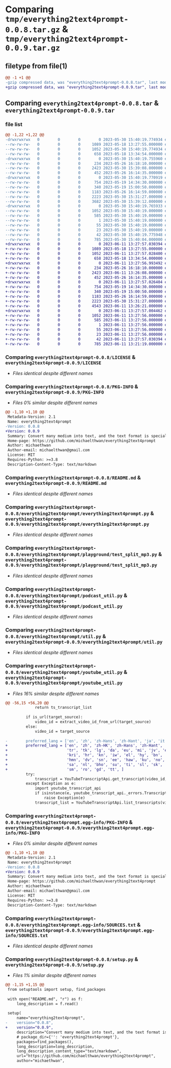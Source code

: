# Comparing `tmp/everything2text4prompt-0.0.8.tar.gz` & `tmp/everything2text4prompt-0.0.9.tar.gz`

## filetype from file(1)

```diff
@@ -1 +1 @@
-gzip compressed data, was "everything2text4prompt-0.0.8.tar", last modified: Tue May 30 15:40:19 2023, max compression
+gzip compressed data, was "everything2text4prompt-0.0.9.tar", last modified: Sun Jun 11 13:27:57 2023, max compression
```

## Comparing `everything2text4prompt-0.0.8.tar` & `everything2text4prompt-0.0.9.tar`

### file list

```diff
@@ -1,22 +1,22 @@
-drwxrwxrwx   0        0        0        0 2023-05-30 15:40:19.774934 everything2text4prompt-0.0.8/
--rw-rw-rw-   0        0        0     1089 2023-05-18 13:27:55.000000 everything2text4prompt-0.0.8/LICENSE
--rw-rw-rw-   0        0        0     1052 2023-05-30 15:40:19.774934 everything2text4prompt-0.0.8/PKG-INFO
--rw-rw-rw-   0        0        0      658 2023-05-18 13:34:54.000000 everything2text4prompt-0.0.8/README.md
-drwxrwxrwx   0        0        0        0 2023-05-30 15:40:19.755960 everything2text4prompt-0.0.8/everything2text4prompt/
--rw-rw-rw-   0        0        0      234 2023-05-26 16:18:10.000000 everything2text4prompt-0.0.8/everything2text4prompt/__init__.py
--rw-rw-rw-   0        0        0     2423 2023-05-30 15:39:08.000000 everything2text4prompt-0.0.8/everything2text4prompt/everything2text4prompt.py
--rw-rw-rw-   0        0        0      452 2023-05-26 16:14:35.000000 everything2text4prompt-0.0.8/everything2text4prompt/pdf_util.py
-drwxrwxrwx   0        0        0        0 2023-05-30 15:40:19.770919 everything2text4prompt-0.0.8/everything2text4prompt/playground/
--rw-rw-rw-   0        0        0      754 2023-05-19 14:34:30.000000 everything2text4prompt-0.0.8/everything2text4prompt/playground/test_split_mp3.py
--rw-rw-rw-   0        0        0      340 2023-05-19 15:00:50.000000 everything2text4prompt-0.0.8/everything2text4prompt/playground/test_whisper.py
--rw-rw-rw-   0        0        0     1183 2023-05-26 16:14:59.000000 everything2text4prompt-0.0.8/everything2text4prompt/podcast_util.py
--rw-rw-rw-   0        0        0     2223 2023-05-30 15:31:27.000000 everything2text4prompt-0.0.8/everything2text4prompt/util.py
--rw-rw-rw-   0        0        0     3682 2023-05-30 15:39:12.000000 everything2text4prompt-0.0.8/everything2text4prompt/youtube_util.py
-drwxrwxrwx   0        0        0        0 2023-05-30 15:40:19.765933 everything2text4prompt-0.0.8/everything2text4prompt.egg-info/
--rw-rw-rw-   0        0        0     1052 2023-05-30 15:40:19.000000 everything2text4prompt-0.0.8/everything2text4prompt.egg-info/PKG-INFO
--rw-rw-rw-   0        0        0      585 2023-05-30 15:40:19.000000 everything2text4prompt-0.0.8/everything2text4prompt.egg-info/SOURCES.txt
--rw-rw-rw-   0        0        0        1 2023-05-30 15:40:19.000000 everything2text4prompt-0.0.8/everything2text4prompt.egg-info/dependency_links.txt
--rw-rw-rw-   0        0        0       55 2023-05-30 15:40:19.000000 everything2text4prompt-0.0.8/everything2text4prompt.egg-info/requires.txt
--rw-rw-rw-   0        0        0       23 2023-05-30 15:40:19.000000 everything2text4prompt-0.0.8/everything2text4prompt.egg-info/top_level.txt
--rw-rw-rw-   0        0        0       42 2023-05-30 15:40:19.775948 everything2text4prompt-0.0.8/setup.cfg
--rw-rw-rw-   0        0        0      785 2023-05-30 15:40:04.000000 everything2text4prompt-0.0.8/setup.py
+drwxrwxrwx   0        0        0        0 2023-06-11 13:27:57.030394 everything2text4prompt-0.0.9/
+-rw-rw-rw-   0        0        0     1089 2023-05-18 13:27:55.000000 everything2text4prompt-0.0.9/LICENSE
+-rw-rw-rw-   0        0        0     1052 2023-06-11 13:27:57.028400 everything2text4prompt-0.0.9/PKG-INFO
+-rw-rw-rw-   0        0        0      658 2023-05-18 13:34:54.000000 everything2text4prompt-0.0.9/README.md
+drwxrwxrwx   0        0        0        0 2023-06-11 13:27:56.993492 everything2text4prompt-0.0.9/everything2text4prompt/
+-rw-rw-rw-   0        0        0      234 2023-05-26 16:18:10.000000 everything2text4prompt-0.0.9/everything2text4prompt/__init__.py
+-rw-rw-rw-   0        0        0     2423 2023-06-11 13:26:08.000000 everything2text4prompt-0.0.9/everything2text4prompt/everything2text4prompt.py
+-rw-rw-rw-   0        0        0      452 2023-05-26 16:14:35.000000 everything2text4prompt-0.0.9/everything2text4prompt/pdf_util.py
+drwxrwxrwx   0        0        0        0 2023-06-11 13:27:57.026404 everything2text4prompt-0.0.9/everything2text4prompt/playground/
+-rw-rw-rw-   0        0        0      754 2023-05-19 14:34:30.000000 everything2text4prompt-0.0.9/everything2text4prompt/playground/test_split_mp3.py
+-rw-rw-rw-   0        0        0      340 2023-05-19 15:00:50.000000 everything2text4prompt-0.0.9/everything2text4prompt/playground/test_whisper.py
+-rw-rw-rw-   0        0        0     1183 2023-05-26 16:14:59.000000 everything2text4prompt-0.0.9/everything2text4prompt/podcast_util.py
+-rw-rw-rw-   0        0        0     2223 2023-05-30 15:31:27.000000 everything2text4prompt-0.0.9/everything2text4prompt/util.py
+-rw-rw-rw-   0        0        0     4543 2023-06-11 13:26:21.000000 everything2text4prompt-0.0.9/everything2text4prompt/youtube_util.py
+drwxrwxrwx   0        0        0        0 2023-06-11 13:27:57.004462 everything2text4prompt-0.0.9/everything2text4prompt.egg-info/
+-rw-rw-rw-   0        0        0     1052 2023-06-11 13:27:56.000000 everything2text4prompt-0.0.9/everything2text4prompt.egg-info/PKG-INFO
+-rw-rw-rw-   0        0        0      585 2023-06-11 13:27:56.000000 everything2text4prompt-0.0.9/everything2text4prompt.egg-info/SOURCES.txt
+-rw-rw-rw-   0        0        0        1 2023-06-11 13:27:56.000000 everything2text4prompt-0.0.9/everything2text4prompt.egg-info/dependency_links.txt
+-rw-rw-rw-   0        0        0       55 2023-06-11 13:27:56.000000 everything2text4prompt-0.0.9/everything2text4prompt.egg-info/requires.txt
+-rw-rw-rw-   0        0        0       23 2023-06-11 13:27:56.000000 everything2text4prompt-0.0.9/everything2text4prompt.egg-info/top_level.txt
+-rw-rw-rw-   0        0        0       42 2023-06-11 13:27:57.030394 everything2text4prompt-0.0.9/setup.cfg
+-rw-rw-rw-   0        0        0      785 2023-06-11 13:21:19.000000 everything2text4prompt-0.0.9/setup.py
```

### Comparing `everything2text4prompt-0.0.8/LICENSE` & `everything2text4prompt-0.0.9/LICENSE`

 * *Files identical despite different names*

### Comparing `everything2text4prompt-0.0.8/PKG-INFO` & `everything2text4prompt-0.0.9/PKG-INFO`

 * *Files 0% similar despite different names*

```diff
@@ -1,10 +1,10 @@
 Metadata-Version: 2.1
 Name: everything2text4prompt
-Version: 0.0.8
+Version: 0.0.9
 Summary: Convert many medium into text, and the text format is specialized for prompt input
 Home-page: https://github.com/michaelthwan/everything2text4prompt
 Author: michaethwan
 Author-email: michaelthwan@gmail.com
 License: MIT
 Requires-Python: >=3.8
 Description-Content-Type: text/markdown
```

### Comparing `everything2text4prompt-0.0.8/README.md` & `everything2text4prompt-0.0.9/README.md`

 * *Files identical despite different names*

### Comparing `everything2text4prompt-0.0.8/everything2text4prompt/everything2text4prompt.py` & `everything2text4prompt-0.0.9/everything2text4prompt/everything2text4prompt.py`

 * *Files identical despite different names*

### Comparing `everything2text4prompt-0.0.8/everything2text4prompt/playground/test_split_mp3.py` & `everything2text4prompt-0.0.9/everything2text4prompt/playground/test_split_mp3.py`

 * *Files identical despite different names*

### Comparing `everything2text4prompt-0.0.8/everything2text4prompt/podcast_util.py` & `everything2text4prompt-0.0.9/everything2text4prompt/podcast_util.py`

 * *Files identical despite different names*

### Comparing `everything2text4prompt-0.0.8/everything2text4prompt/util.py` & `everything2text4prompt-0.0.9/everything2text4prompt/util.py`

 * *Files identical despite different names*

### Comparing `everything2text4prompt-0.0.8/everything2text4prompt/youtube_util.py` & `everything2text4prompt-0.0.9/everything2text4prompt/youtube_util.py`

 * *Files 16% similar despite different names*

```diff
@@ -56,15 +56,20 @@
             return ts_transcript_list
 
         if is_url(target_source):
             video_id = extract_video_id_from_url(target_source)
         else:
             video_id = target_source
 
-        preferred_lang = ['en', 'zh', 'zh-Hans', 'zh-Hant', 'ja', 'it', 'de', 'fr']
+        preferred_lang = ['en', 'zh', 'zh-HK', 'zh-Hans', 'zh-Hant', 'ja', 'ko', 'it', 'de', 'fr',
+                          'tr', 'tk', 'lg', 'da', 'eu', 'mi', 'jv', 'eo', 'gl', 'ca', 'nso', 'gu', 'sw', 'ne', 'ny', 'gn', 'be', 'lt', 'ig', 'is', 'hu', 'id', 'hi', 'ky', 'lo', 'ay', 'fy', 'es',
+                          'kri', 'hr', 'kn', 'iw', 'el', 'hy', 'bn', 'la', 'lv', 'ln', 'fa', 'bs', 'pl', 'fi', 'ak', 'am', 'ar', 'az', 'sq', 'as', 'ru', 'bg', 'sd', 'af', 'kk', 'cy', 'co', 'xh', 'yo',
+                          'hmn', 'dv', 'sn', 'ee', 'haw', 'ku', 'no', 'pa', 'ka', 'th', 'ta', 'te', 'ht', 'uk', 'uz', 'ur', 'ts', 'zu', 'so', 'mt', 'ms', 'mk', 'mg', 'mr', 'ml', 'km', 'ceb', 'cs',
+                          'sa', 'nl', 'bho', 'su', 'ti', 'sl', 'sk', 'ps', 'fil', 'vi', 'tg', 'st', 'sr', 'or', 'om', 'yi', 'et', 'ga', 'sv', 'pt', 'si', 'ug', 'mn', 'qu', 'ha', 'my', 'rw', 'lb',
+                          'sm', 'ro', 'gd', 'tt', ]
         try:
             transcript = YouTubeTranscriptApi.get_transcript(video_id, preferred_lang)
         except Exception as e:
             import youtube_transcript_api
             if isinstance(e, youtube_transcript_api._errors.TranscriptsDisabled):
                 raise Exception(e)
             transcript_list = YouTubeTranscriptApi.list_transcripts(video_id)
```

### Comparing `everything2text4prompt-0.0.8/everything2text4prompt.egg-info/PKG-INFO` & `everything2text4prompt-0.0.9/everything2text4prompt.egg-info/PKG-INFO`

 * *Files 0% similar despite different names*

```diff
@@ -1,10 +1,10 @@
 Metadata-Version: 2.1
 Name: everything2text4prompt
-Version: 0.0.8
+Version: 0.0.9
 Summary: Convert many medium into text, and the text format is specialized for prompt input
 Home-page: https://github.com/michaelthwan/everything2text4prompt
 Author: michaethwan
 Author-email: michaelthwan@gmail.com
 License: MIT
 Requires-Python: >=3.8
 Description-Content-Type: text/markdown
```

### Comparing `everything2text4prompt-0.0.8/everything2text4prompt.egg-info/SOURCES.txt` & `everything2text4prompt-0.0.9/everything2text4prompt.egg-info/SOURCES.txt`

 * *Files identical despite different names*

### Comparing `everything2text4prompt-0.0.8/setup.py` & `everything2text4prompt-0.0.9/setup.py`

 * *Files 1% similar despite different names*

```diff
@@ -1,15 +1,15 @@
 from setuptools import setup, find_packages
 
 with open("README.md", "r") as f:
     long_description = f.read()
 
 setup(
     name="everything2text4prompt",
-    version="0.0.8",
+    version="0.0.9",
     description="Convert many medium into text, and the text format is specialized for prompt input",
     # package_dir={'': 'everything2text4prompt'},
     packages=find_packages(),
     long_description=long_description,
     long_description_content_type="text/markdown",
     url="https://github.com/michaelthwan/everything2text4prompt",
     author="michaethwan",
```

